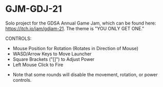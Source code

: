 # GJM-GDJ-21
Solo project for the GDSA Annual Game Jam, which can be found here: https://itch.io/jam/gdjam-21. The theme is "YOU ONLY GET ONE."

CONTROLS:
- Mouse Position for Rotation (Rotates in Direction of Mouse)
- WASD/Arrow Keys to Move Launcher
- Square Brackets ("[]") to Adjust Power
- Left Mouse Click to Fire

* Note that some rounds will disable the movement, rotation, or power controls.
